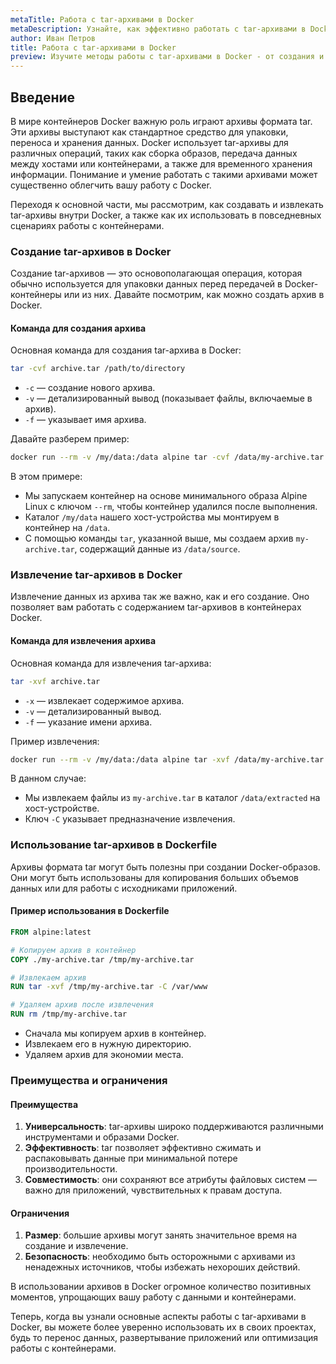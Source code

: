 ```yaml
---
metaTitle: Работа с tar-архивами в Docker
metaDescription: Узнайте, как эффективно работать с tar-архивами в Docker - создание, извлечение и использование в контейнерах иллюстрированные примерами
author: Иван Петров
title: Работа с tar-архивами в Docker
preview: Изучите методы работы с tar-архивами в Docker - от создания и извлечения до интеграции в контейнеры. Практические примеры помогут разобраться с основными командами и техниками
---
```


## Введение

В мире контейнеров Docker важную роль играют архивы формата tar. Эти архивы выступают как стандартное средство для упаковки, переноса и хранения данных. Docker использует tar-архивы для различных операций, таких как сборка образов, передача данных между хостами или контейнерами, а также для временного хранения информации. Понимание и умение работать с такими архивами может существенно облегчить вашу работу с Docker.

Переходя к основной части, мы рассмотрим, как создавать и извлекать tar-архивы внутри Docker, а также как их использовать в повседневных сценариях работы с контейнерами.

### Создание tar-архивов в Docker

Создание tar-архивов — это основополагающая операция, которая обычно используется для упаковки данных перед передачей в Docker-контейнеры или из них. Давайте посмотрим, как можно создать архив в Docker.

#### Команда для создания архива

Основная команда для создания tar-архива в Docker:

```bash
tar -cvf archive.tar /path/to/directory
```

- `-c` — создание нового архива.
- `-v` — детализированный вывод (показывает файлы, включаемые в архив).
- `-f` — указывает имя архива.

Давайте разберем пример:

```bash
docker run --rm -v /my/data:/data alpine tar -cvf /data/my-archive.tar /data/source
```

В этом примере:

- Мы запускаем контейнер на основе минимального образа Alpine Linux с ключом `--rm`, чтобы контейнер удалился после выполнения.
- Каталог `/my/data` нашего хост-устройства мы монтируем в контейнер на `/data`.
- С помощью команды `tar`, указанной выше, мы создаем архив `my-archive.tar`, содержащий данные из `/data/source`.

### Извлечение tar-архивов в Docker

Извлечение данных из архива так же важно, как и его создание. Оно позволяет вам работать с содержанием tar-архивов в контейнерах Docker.

#### Команда для извлечения архива

Основная команда для извлечения tar-архива:

```bash
tar -xvf archive.tar
```

- `-x` — извлекает содержимое архива.
- `-v` — детализированный вывод.
- `-f` — указание имени архива.

Пример извлечения:

```bash
docker run --rm -v /my/data:/data alpine tar -xvf /data/my-archive.tar -C /data/extracted
```

В данном случае:

- Мы извлекаем файлы из `my-archive.tar` в каталог `/data/extracted` на хост-устройстве.
- Ключ `-C` указывает предназначение извлечения.

### Использование tar-архивов в Dockerfile

Архивы формата tar могут быть полезны при создании Docker-образов. Они могут быть использованы для копирования больших объемов данных или для работы с исходниками приложений.

#### Пример использования в Dockerfile

```dockerfile
FROM alpine:latest

# Копируем архив в контейнер
COPY ./my-archive.tar /tmp/my-archive.tar

# Извлекаем архив
RUN tar -xvf /tmp/my-archive.tar -C /var/www

# Удаляем архив после извлечения
RUN rm /tmp/my-archive.tar
```

- Сначала мы копируем архив в контейнер.
- Извлекаем его в нужную директорию.
- Удаляем архив для экономии места.

### Преимущества и ограничения

#### Преимущества

1. **Универсальность**: tar-архивы широко поддерживаются различными инструментами и образами Docker.
2. **Эффективность**: tar позволяет эффективно сжимать и распаковывать данные при минимальной потере производительности.
3. **Совместимость**: они сохраняют все атрибуты файловых систем — важно для приложений, чувствительных к правам доступа.

#### Ограничения

1. **Размер**: большие архивы могут занять значительное время на создание и извлечение.
2. **Безопасность**: необходимо быть осторожными с архивами из ненадежных источников, чтобы избежать нехороших действий.

В использовании архивов в Docker огромное количество позитивных моментов, упрощающих вашу работу с данными и контейнерами.

Теперь, когда вы узнали основные аспекты работы с tar-архивами в Docker, вы можете более уверенно использовать их в своих проектах, будь то перенос данных, развертывание приложений или оптимизация работы с контейнерами.